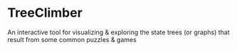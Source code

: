 # TreeClimber
An interactive tool for visualizing & exploring the state trees (or graphs) that result from some common puzzles & games